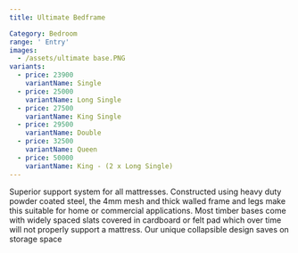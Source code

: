 ```yaml
---
title: Ultimate Bedframe

Category: Bedroom
range: ' Entry'
images:
  - /assets/ultimate base.PNG
variants:
  - price: 23900
    variantName: Single
  - price: 25000
    variantName: Long Single
  - price: 27500
    variantName: King Single
  - price: 29500
    variantName: Double
  - price: 32500
    variantName: Queen
  - price: 50000
    variantName: King - (2 x Long Single)
---
```

Superior support system for all
mattresses. Constructed using heavy duty powder coated steel, the 4mm mesh
and thick walled frame and legs make this suitable for home or commercial
applications. Most timber bases come with widely spaced slats covered in
cardboard or felt pad which over time will not properly support a mattress.
Our unique collapsible design saves on storage space